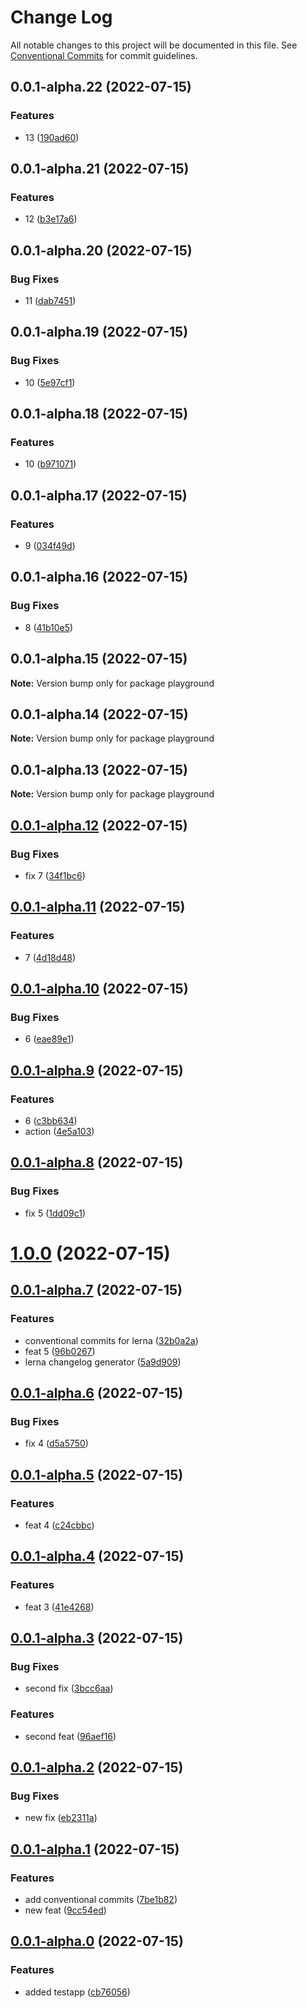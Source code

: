 # Change Log

All notable changes to this project will be documented in this file.
See [Conventional Commits](https://conventionalcommits.org) for commit guidelines.

## 0.0.1-alpha.22 (2022-07-15)


### Features

* 13 ([190ad60](https://github.com/Kedyn/playground/commit/190ad6003ab08311f99bf27ff4d7f522b89770cd))



## 0.0.1-alpha.21 (2022-07-15)


### Features

* 12 ([b3e17a6](https://github.com/Kedyn/playground/commit/b3e17a66d9bf0381cf7c66b4e496ff10e156409c))



## 0.0.1-alpha.20 (2022-07-15)


### Bug Fixes

* 11 ([dab7451](https://github.com/Kedyn/playground/commit/dab745141e81b07dfa4bbbf3df81e42e64666cc7))



## 0.0.1-alpha.19 (2022-07-15)


### Bug Fixes

* 10 ([5e97cf1](https://github.com/Kedyn/playground/commit/5e97cf1e71420ad460e824ad7159943efd9ba050))



## 0.0.1-alpha.18 (2022-07-15)


### Features

* 10 ([b971071](https://github.com/Kedyn/playground/commit/b971071ad586b2f1f09fc833085a6ea0780a92d9))



## 0.0.1-alpha.17 (2022-07-15)


### Features

* 9 ([034f49d](https://github.com/Kedyn/playground/commit/034f49df2dca04677e1308c2109e9f50fd24aa79))



## 0.0.1-alpha.16 (2022-07-15)


### Bug Fixes

* 8 ([41b10e5](https://github.com/Kedyn/playground/commit/41b10e5965da53eaf481dc9e93b3eb82f9e0323b))



## 0.0.1-alpha.15 (2022-07-15)

**Note:** Version bump only for package playground





## 0.0.1-alpha.14 (2022-07-15)

**Note:** Version bump only for package playground





## 0.0.1-alpha.13 (2022-07-15)

**Note:** Version bump only for package playground





## [0.0.1-alpha.12](https://github.com/Kedyn/playground/compare/v0.0.1-alpha.11...v0.0.1-alpha.12) (2022-07-15)


### Bug Fixes

* fix 7 ([34f1bc6](https://github.com/Kedyn/playground/commit/34f1bc612e9b2dd52ed95ae96cc0bb4dbb554de4))



## [0.0.1-alpha.11](https://github.com/Kedyn/playground/compare/v0.0.1-alpha.10...v0.0.1-alpha.11) (2022-07-15)


### Features

* 7 ([4d18d48](https://github.com/Kedyn/playground/commit/4d18d48f3f6315898fa7ab3e431b7cee70fc5715))



## [0.0.1-alpha.10](https://github.com/Kedyn/playground/compare/v0.0.1-alpha.9...v0.0.1-alpha.10) (2022-07-15)


### Bug Fixes

* 6 ([eae89e1](https://github.com/Kedyn/playground/commit/eae89e1a2422df6ad6858972962c57d35b4ce182))



## [0.0.1-alpha.9](https://github.com/Kedyn/playground/compare/v0.0.1-alpha.8...v0.0.1-alpha.9) (2022-07-15)


### Features

* 6 ([c3bb634](https://github.com/Kedyn/playground/commit/c3bb63455ecf7a558acdaf763b0000d78ca5dd75))
* action ([4e5a103](https://github.com/Kedyn/playground/commit/4e5a103a35914ede7a471b8a001ee2134d84fed4))



## [0.0.1-alpha.8](https://github.com/Kedyn/playground/compare/v0.0.1-alpha.7...v0.0.1-alpha.8) (2022-07-15)


### Bug Fixes

* fix 5 ([1dd09c1](https://github.com/Kedyn/playground/commit/1dd09c15c66ec59c65cb9fab9d21247a4fe9db3a))



# [1.0.0](https://github.com/Kedyn/playground/compare/v0.0.1-alpha.7...v1.0.0) (2022-07-15)



## [0.0.1-alpha.7](https://github.com/Kedyn/playground/compare/v0.0.1-alpha.6...v0.0.1-alpha.7) (2022-07-15)


### Features

* conventional commits for lerna ([32b0a2a](https://github.com/Kedyn/playground/commit/32b0a2a9d1b16fcb3e030657ea8e3003613541f2))
* feat 5 ([96b0267](https://github.com/Kedyn/playground/commit/96b02678a5fdd3c814bb6a651d5966944093d397))
* lerna changelog generator ([5a9d909](https://github.com/Kedyn/playground/commit/5a9d909265fd02af0a16aca4f98f00301a94ae8c))



## [0.0.1-alpha.6](https://github.com/Kedyn/playground/compare/v0.0.1-alpha.5...v0.0.1-alpha.6) (2022-07-15)


### Bug Fixes

* fix 4 ([d5a5750](https://github.com/Kedyn/playground/commit/d5a5750fb20fc046c658ee7a92cdcff222636143))



## [0.0.1-alpha.5](https://github.com/Kedyn/playground/compare/v0.0.1-alpha.4...v0.0.1-alpha.5) (2022-07-15)


### Features

* feat 4 ([c24cbbc](https://github.com/Kedyn/playground/commit/c24cbbc7e992627a279648798b50e5bf6c030358))



## [0.0.1-alpha.4](https://github.com/Kedyn/playground/compare/v0.0.1-alpha.3...v0.0.1-alpha.4) (2022-07-15)


### Features

* feat 3 ([41e4268](https://github.com/Kedyn/playground/commit/41e42681890c827fb90e402b4098642b4951d4e9))



## [0.0.1-alpha.3](https://github.com/Kedyn/playground/compare/v0.0.1-alpha.2...v0.0.1-alpha.3) (2022-07-15)


### Bug Fixes

* second fix ([3bcc6aa](https://github.com/Kedyn/playground/commit/3bcc6aa1d44e405b53db7780782b3d7087dc2a4c))


### Features

* second feat ([96aef16](https://github.com/Kedyn/playground/commit/96aef16cce03cf488e8639a4c0320399fbb84543))



## [0.0.1-alpha.2](https://github.com/Kedyn/playground/compare/v0.0.1-alpha.1...v0.0.1-alpha.2) (2022-07-15)


### Bug Fixes

* new fix ([eb2311a](https://github.com/Kedyn/playground/commit/eb2311a70dcb3f7555663ae85094c23b973bb3e4))



## [0.0.1-alpha.1](https://github.com/Kedyn/playground/compare/v0.0.1-alpha.0...v0.0.1-alpha.1) (2022-07-15)


### Features

* add conventional commits ([7be1b82](https://github.com/Kedyn/playground/commit/7be1b82ddabea319fc1d26c8898f4d04fa382fb8))
* new feat ([9cc54ed](https://github.com/Kedyn/playground/commit/9cc54ed18a71c97ed6298bbcea65bbffc1981064))



## [0.0.1-alpha.0](https://github.com/Kedyn/playground/compare/cb7605697d99cf43d747340b14b00f4303846059...v0.0.1-alpha.0) (2022-07-15)


### Features

* added testapp ([cb76056](https://github.com/Kedyn/playground/commit/cb7605697d99cf43d747340b14b00f4303846059))
